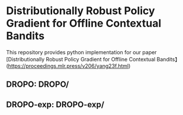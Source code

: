 # Distributionally Robust Policy Gradient for Offline Contextual Bandits

This repository provides python implementation for our paper [Distributionally Robust Policy Gradient for Offline Contextual Bandits】(https://proceedings.mlr.press/v206/yang23f.html)
## DROPO: DROPO/
## DROPO-exp: DROPO-exp/


